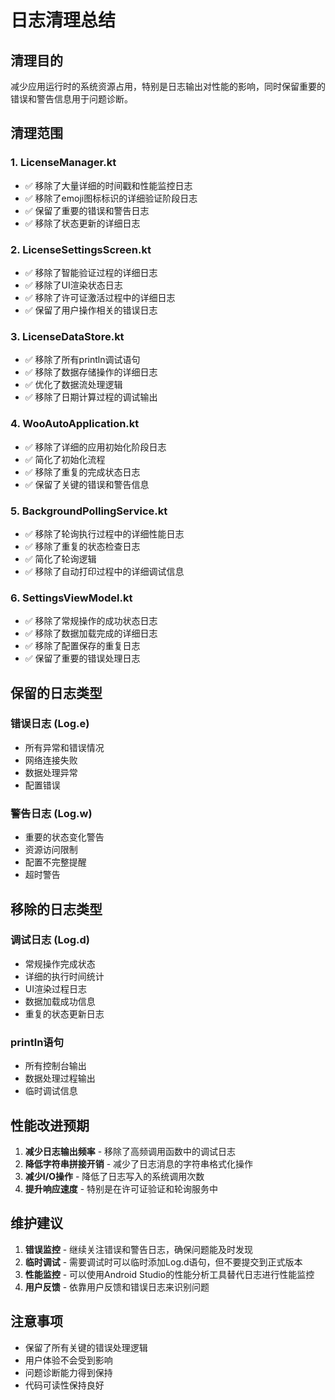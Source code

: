 # 日志清理总结

## 清理目的
减少应用运行时的系统资源占用，特别是日志输出对性能的影响，同时保留重要的错误和警告信息用于问题诊断。

## 清理范围

### 1. LicenseManager.kt
- ✅ 移除了大量详细的时间戳和性能监控日志
- ✅ 移除了emoji图标标识的详细验证阶段日志
- ✅ 保留了重要的错误和警告日志
- ✅ 移除了状态更新的详细日志

### 2. LicenseSettingsScreen.kt
- ✅ 移除了智能验证过程的详细日志
- ✅ 移除了UI渲染状态日志
- ✅ 移除了许可证激活过程中的详细日志
- ✅ 保留了用户操作相关的错误日志

### 3. LicenseDataStore.kt
- ✅ 移除了所有println调试语句
- ✅ 移除了数据存储操作的详细日志
- ✅ 优化了数据流处理逻辑
- ✅ 移除了日期计算过程的调试输出

### 4. WooAutoApplication.kt
- ✅ 移除了详细的应用初始化阶段日志
- ✅ 简化了初始化流程
- ✅ 移除了重复的完成状态日志
- ✅ 保留了关键的错误和警告信息

### 5. BackgroundPollingService.kt
- ✅ 移除了轮询执行过程中的详细性能日志
- ✅ 移除了重复的状态检查日志
- ✅ 简化了轮询逻辑
- ✅ 移除了自动打印过程中的详细调试信息

### 6. SettingsViewModel.kt
- ✅ 移除了常规操作的成功状态日志
- ✅ 移除了数据加载完成的详细日志
- ✅ 移除了配置保存的重复日志
- ✅ 保留了重要的错误处理日志

## 保留的日志类型

### 错误日志 (Log.e)
- 所有异常和错误情况
- 网络连接失败
- 数据处理异常
- 配置错误

### 警告日志 (Log.w)
- 重要的状态变化警告
- 资源访问限制
- 配置不完整提醒
- 超时警告

## 移除的日志类型

### 调试日志 (Log.d)
- 常规操作完成状态
- 详细的执行时间统计
- UI渲染过程日志
- 数据加载成功信息
- 重复的状态更新日志

### println语句
- 所有控制台输出
- 数据处理过程输出
- 临时调试信息

## 性能改进预期

1. **减少日志输出频率** - 移除了高频调用函数中的调试日志
2. **降低字符串拼接开销** - 减少了日志消息的字符串格式化操作
3. **减少I/O操作** - 降低了日志写入的系统调用次数
4. **提升响应速度** - 特别是在许可证验证和轮询服务中

## 维护建议

1. **错误监控** - 继续关注错误和警告日志，确保问题能及时发现
2. **临时调试** - 需要调试时可以临时添加Log.d语句，但不要提交到正式版本
3. **性能监控** - 可以使用Android Studio的性能分析工具替代日志进行性能监控
4. **用户反馈** - 依靠用户反馈和错误日志来识别问题

## 注意事项

- 保留了所有关键的错误处理逻辑
- 用户体验不会受到影响
- 问题诊断能力得到保持
- 代码可读性保持良好 